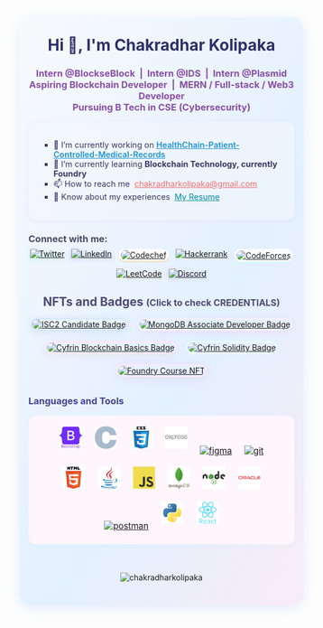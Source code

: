 <!-- Colorful Profile README for Chakradhar Kolipaka -->

<!-- Stylish background and container using HTML/CSS (works in GitHub README) -->
<div align="center" style="
  background: linear-gradient(120deg, #f7fafc 0%, #e3f0ff 60%, #f8ecf5 100%);
  padding: 32px 16px 32px 16px;
  border-radius: 22px;
  margin: 0 0 32px 0;
  box-shadow: 0 4px 22px #7fa6f333;
">

<h1 style="color:#2d3169; margin-top:0;">Hi 👋, I'm Chakradhar Kolipaka</h1>
<h3 style="color:#884fa7; margin-bottom:16px;">Intern @BlockseBlock &nbsp;|&nbsp; Intern @IDS &nbsp;|&nbsp; Intern @Plasmid <br>
Aspiring Blockchain Developer &nbsp;|&nbsp; MERN / Full-stack / Web3 Developer <br>
Pursuing B Tech in CSE (Cybersecurity)
</h3>

<div style="max-width:580px; margin:0 auto; text-align:left; background:#f4f8fc88; border-radius:14px; padding:18px 20px; box-shadow:0 1px 7px #e5bafc44; margin-bottom:16px;">
<ul style="list-style:square; color:#3b3564; font-size:1.03em;">
  <li>🔭 I’m currently working on <a href="https://github.com/Chakradharkolipaka/HealthChain-Patient-Controlled-Medical-Records" target="_blank" style="color:#1c92d2;font-weight:600;">HealthChain-Patient-Controlled-Medical-Records</a></li>
  <li>🌱 I’m currently learning <b>Blockchain Technology, currently Foundry</b></li>
  <li>📫 How to reach me&nbsp;
    <a href="mailto:chakradharkolipaka@gmail.com" style="color:#f16e6e;">chakradharkolipaka@gmail.com</a>
  </li>
  <li>📄 Know about my experiences&nbsp;
    <a href="https://docs.google.com/document/d/1Rfugs_JmJGX1JeNgWE_1XTFL90eFIJZZ/edit?usp=drive_link&ouid=118353379535737105909&rtpof=true&sd=true" target="_blank" style="color:#008ca0;">My Resume</a>
  </li>
</ul>
</div>

<!-- Social links row -->
<center><h3 align="left" style="margin-bottom:8px; color:#494962;">Connect with me:</h3>
</center>
<div style="display:flex;justify-content:center;gap:12px;margin-bottom:20px;flex-wrap:wrap;">
  <a href="https://twitter.com/chakradhar__k" target="_blank">
    <img src="https://raw.githubusercontent.com/rahuldkjain/github-profile-readme-generator/master/src/images/icons/Social/twitter.svg" alt="Twitter" width="36" style="filter:drop-shadow(0 2px 4px #aaf2e7cc);" />
  </a>
  <a href="https://linkedin.com/in/chakradhar-kolipaka-70367328b" target="_blank">
    <img src="https://raw.githubusercontent.com/rahuldkjain/github-profile-readme-generator/master/src/images/icons/Social/linked-in-alt.svg" alt="LinkedIn" width="36" style="filter:drop-shadow(0 2px 4px #a9c1fccc);" />
  </a>
  <a href="https://www.codechef.com/users/chakradhar321" target="_blank">
    <img src="https://cdn.jsdelivr.net/npm/simple-icons@3.1.0/icons/codechef.svg" alt="Codechef" width="36" style="background:#ffff;border-radius:12px;padding:2px 4px;box-shadow:0 2px 2px #f2deb2ee;" />
  </a>
  <a href="https://www.hackerrank.com/chakradhar32123" target="_blank">
    <img src="https://raw.githubusercontent.com/rahuldkjain/github-profile-readme-generator/master/src/images/icons/Social/hackerrank.svg" alt="Hackerrank" width="36" style="filter:drop-shadow(0 2px 4px #c9fceb77);" />
  </a>
  <a href="https://codeforces.com/profile/chakradhar32123" target="_blank">
    <img src="https://raw.githubusercontent.com/rahuldkjain/github-profile-readme-generator/master/src/images/icons/Social/codeforces.svg" alt="CodeForces" width="36" style="background:#fffd;border-radius:12px;padding:3px 4px;box-shadow:0 2px 2px #c8faf8cc;" />
  </a>
  <a href="https://www.leetcode.com/chakradhar_kolipaka" target="_blank">
    <img src="https://raw.githubusercontent.com/rahuldkjain/github-profile-readme-generator/master/src/images/icons/Social/leet-code.svg" alt="LeetCode" width="36" style="filter:drop-shadow(0 2px 4px #ecebe1dd);" />
  </a>
  <a href="https://discord.gg/chakradharkolipaka_08395" target="_blank">
    <img src="https://raw.githubusercontent.com/rahuldkjain/github-profile-readme-generator/master/src/images/icons/Social/discord.svg" alt="Discord" width="36" style="filter:drop-shadow(0 2px 4px #c7bfffcc);" />
  </a>
</div>

<!-- Badges row with effects and box shadows on hover -->
<h2 style="color:#4d4a73;margin-bottom:10px;">NFTs and Badges <span style="font-size:0.76em;">(Click to check CREDENTIALS)</span></h2>
<div style="
  display: flex; 
  align-items: center; 
  gap: 18px;
  flex-wrap: wrap;
  justify-content: center;
  margin: 16px 0 24px 0;
">
  <a href="https://www.credly.com/badges/5e6ac8f4-2d07-47fc-b576-07104beb3259/public_url" target="_blank" style="transition:0.2s;box-shadow:0 3px 14px #e1d9fc33;border-radius:18px;">
    <img src="https://images.credly.com/size/220x220/images/9180921d-4a13-429e-9357-6f9706a554f0/image.png"
     width="90" alt="ISC2 Candidate Badge"
     style="border-radius:18px;border:3px solid #d8e8ff;box-shadow:0 3px 12px #65b6ed22;transition:0.21s;">
  </a>
  <a href="https://www.credly.com/badges/84573511-8090-4f55-bf11-ba7eea1b4979/public_url" target="_blank" style="transition:0.2s;box-shadow:0 3px 14px #e1d9fc33;border-radius:18px;">
    <img src="https://images.credly.com/size/220x220/images/650ebdbe-d526-4b47-b186-c1ab516b5a7c/image.png"
     width="90" alt="MongoDB Associate Developer Badge"
     style="border-radius:18px;border:3px solid #f3f0ff;box-shadow:0 3px 12px #f3a4e122;transition:0.21s;">
  </a>
  <a href="https://profiles.cyfrin.io/u/chakradharkolipaka/achievements/blockchain-basics" target="_blank" style="transition:0.2s;box-shadow:0 3px 18px #f8cefd44;border-radius:18px;">
    <img src="https://res.cloudinary.com/droqoz7lg/image/upload/f_auto/q_auto/v1748556702/assets/blockchain-basics-badge.png"
     width="90" alt="Cyfrin Blockchain Basics Badge"
     style="border-radius:18px;border:3px solid #fbe7fd;box-shadow:0 3px 10px #cce8c844;transition:0.21s;">
  </a>
  <a href="https://profiles.cyfrin.io/u/chakradharkolipaka/achievements/solidity" target="_blank" style="transition:0.2s;box-shadow:0 3px 18px #f0f8fd44;border-radius:18px;">
    <img src="https://res.cloudinary.com/droqoz7lg/image/upload/f_auto/q_auto/v1748556702/assets/solidity-101.png"
     width="90" alt="Cyfrin Solidity Badge"
     style="border-radius:18px;border:3px solid #e9fcff;box-shadow:0 3px 12px #c2f3e522;transition:0.24s;">
  </a>
  <a href="https://sepolia.etherscan.io/token/0x76b50696b8effca6ee6da7f6471110f334536321?a=3771" target="_blank" style="transition:0.2s;box-shadow:0 3px 18px #f4b3fc49;border-radius:18px;">
    <img src="https://ipfs.io/ipfs/QmZdPncUtsq71DxVtebbGdCUS28SvrCWoeVigCAdo1CZ5b"
     width="90" alt="Foundry Course NFT"
     style="border-radius:18px;border:3px solid #f7e9ff;box-shadow:0 3px 12px #cce8c844;transition:0.24s;">
  </a>
</div>

<!-- Languages and tools section, with more spacing and a neat box -->
<center><h3 align="left" style="margin-top:32px; color:#434390;">Languages and Tools</h3></center>
<div style="background:#fff5fc;font-size:1.09em;padding:10px 18px 14px 18px;border-radius:13px;display:inline-block;box-shadow:0 2px 11px #4dd3de11;margin-bottom:16px;">
  <a href="https://getbootstrap.com" target="_blank" rel="noreferrer"><img src="https://raw.githubusercontent.com/devicons/devicon/master/icons/bootstrap/bootstrap-plain-wordmark.svg" alt="bootstrap" width="40" height="40" style="margin:9px;"/></a>
  <a href="https://www.cprogramming.com/" target="_blank" rel="noreferrer"><img src="https://raw.githubusercontent.com/devicons/devicon/master/icons/c/c-original.svg" alt="c" width="40" height="40" style="margin:9px;"/></a>
  <a href="https://www.w3schools.com/css/" target="_blank" rel="noreferrer"><img src="https://raw.githubusercontent.com/devicons/devicon/master/icons/css3/css3-original-wordmark.svg" alt="css3" width="40" height="40" style="margin:9px;"/></a>
  <a href="https://expressjs.com" target="_blank" rel="noreferrer"><img src="https://raw.githubusercontent.com/devicons/devicon/master/icons/express/express-original-wordmark.svg" alt="express" width="40" height="40" style="margin:9px;"/></a>
  <a href="https://www.figma.com/" target="_blank" rel="noreferrer"><img src="https://www.vectorlogo.zone/logos/figma/figma-icon.svg" alt="figma" width="40" height="40" style="margin:9px;"/></a>
  <a href="https://git-scm.com/" target="_blank" rel="noreferrer"><img src="https://www.vectorlogo.zone/logos/git-scm/git-scm-icon.svg" alt="git" width="40" height="40" style="margin:9px;"/></a>
  <a href="https://www.w3.org/html/" target="_blank" rel="noreferrer"><img src="https://raw.githubusercontent.com/devicons/devicon/master/icons/html5/html5-original-wordmark.svg" alt="html5" width="40" height="40" style="margin:9px;"/></a>
  <a href="https://www.java.com" target="_blank" rel="noreferrer"><img src="https://raw.githubusercontent.com/devicons/devicon/master/icons/java/java-original.svg" alt="java" width="40" height="40" style="margin:9px;"/></a>
  <a href="https://developer.mozilla.org/en-US/docs/Web/JavaScript" target="_blank" rel="noreferrer"><img src="https://raw.githubusercontent.com/devicons/devicon/master/icons/javascript/javascript-original.svg" alt="javascript" width="40" height="40" style="margin:9px;"/></a>
  <a href="https://www.mongodb.com/" target="_blank" rel="noreferrer"><img src="https://raw.githubusercontent.com/devicons/devicon/master/icons/mongodb/mongodb-original-wordmark.svg" alt="mongodb" width="40" height="40" style="margin:9px;"/></a>
  <a href="https://nodejs.org" target="_blank" rel="noreferrer"><img src="https://raw.githubusercontent.com/devicons/devicon/master/icons/nodejs/nodejs-original-wordmark.svg" alt="nodejs" width="40" height="40" style="margin:9px;"/></a>
  <a href="https://www.oracle.com/" target="_blank" rel="noreferrer"><img src="https://raw.githubusercontent.com/devicons/devicon/master/icons/oracle/oracle-original.svg" alt="oracle" width="40" height="40" style="margin:9px;"/></a>
  <a href="https://postman.com" target="_blank" rel="noreferrer"><img src="https://www.vectorlogo.zone/logos/getpostman/getpostman-icon.svg" alt="postman" width="40" height="40" style="margin:9px;"/></a>
  <a href="https://www.python.org" target="_blank" rel="noreferrer"><img src="https://raw.githubusercontent.com/devicons/devicon/master/icons/python/python-original.svg" alt="python" width="40" height="40" style="margin:9px;"/></a>
  <a href="https://reactjs.org/" target="_blank" rel="noreferrer"><img src="https://raw.githubusercontent.com/devicons/devicon/master/icons/react/react-original-wordmark.svg" alt="react" width="40" height="40" style="margin:9px;"/></a>
</div>

<!-- Top languages box -->
<p style="margin:32px auto 10px auto;">
  <img align="center" src="https://github-readme-stats.vercel.app/api/top-langs?username=chakradharkolipaka&show_icons=true&locale=en&layout=compact" alt="chakradharkolipaka" style="margin:0 auto;"/>
</p>
</div>

<!--
**Chakradharkolipaka/Chakradharkolipaka** is a ✨ _special_ ✨ repository because its `README.md` (this file) appears on your GitHub profile.
-->
